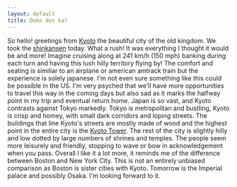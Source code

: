 ```yaml
---
layout: default
title: Doko des ka?
---
```


So hello! greetings from [Kyoto](http://en.wikipedia.org/wiki/Kyoto) the beautiful city of the old kingdom. We took the [shinkansen](http://en.wikipedia.org/wiki/Shinkansen) today.
What a rush! It was everything I thought it would be and more! Imagine cruising along at 241 km/h (150 mph) banking during each turn and having this lush hilly territory flying by! The comfort and seating is similiar to an airplane or american amtrack train but the experience is solely japanese.
I'm not even sure something like this could be possible in the US. I'm very psyched that we'll have more opportunities to travel this way in the coming days but also sad as it marks the halfway point in my trip and eventual return home. Japan is so vast, and Kyoto contrasts against Tokyo markedly. Tokyo is metropolitan and bustling, Kyoto is crisp and homey, with small dark corridors and loping streets. The buildings that line Kyoto's streets are mostly made of wood and the highest point in the entire city is the [Kyoto Tower](http://en.wikipedia.org/wiki/Kyoto_Tower). The rest of the city is slightly hilly and low dotted by large numbers of shrines and temples. The people seem more leisurely and friendly, stopping to wave or bow in acknowledgement when you pass. Overall I like it a lot more, it reminds me of the difference between Boston and New York City. This is not an entirely unbiased comparison as Boston is sister cities with Kyoto. Tomorrow is the Imperial palace and possibly Osaka. I'm looking forward to it.  
